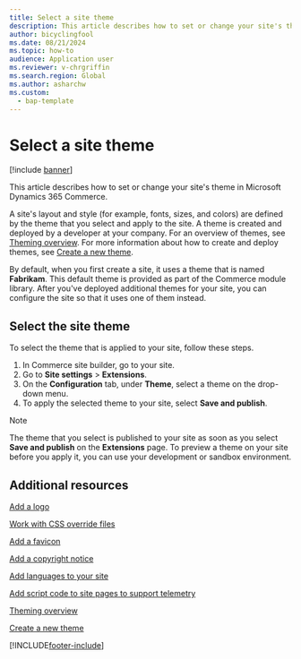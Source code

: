 ```yaml
---
title: Select a site theme
description: This article describes how to set or change your site's theme in Microsoft Dynamics 365 Commerce.
author: bicyclingfool
ms.date: 08/21/2024
ms.topic: how-to
audience: Application user
ms.reviewer: v-chrgriffin
ms.search.region: Global
ms.author: asharchw
ms.custom: 
  - bap-template
---
```


# Select a site theme

[!include [banner](includes/banner.md)]

This article describes how to set or change your site's theme in Microsoft Dynamics 365 Commerce.

A site's layout and style (for example, fonts, sizes, and colors) are defined by the theme that you select and apply to the site. A theme is created and deployed by a developer at your company. For an overview of themes, see [Theming overview](e-commerce-extensibility/theming.md). For more information about how to create and deploy themes, see [Create a new theme](e-commerce-extensibility/create-theme.md).

By default, when you first create a site, it uses a theme that is named **Fabrikam**. This default theme is provided as part of the Commerce module library. After you've deployed additional themes for your site, you can configure the site so that it uses one of them instead.

## Select the site theme

To select the theme that is applied to your site, follow these steps.

1. In Commerce site builder, go to your site.
1. Go to **Site settings** \> **Extensions**.
1. On the **Configuration** tab, under **Theme**, select a theme on the drop-down menu.
1. To apply the selected theme to your site, select **Save and publish**.

> [!NOTE]
> The theme that you select is published to your site as soon as you select **Save and publish** on the **Extensions** page. To preview a theme on your site before you apply it, you can use your development or sandbox environment.

## Additional resources

[Add a logo](add-logo.md)

[Work with CSS override files](css-override-files.md)

[Add a favicon](add-favicon.md)

[Add a copyright notice](add-copyright-notice.md)

[Add languages to your site](add-languages-to-site.md)

[Add script code to site pages to support telemetry](add-telemetry.md)

[Theming overview](e-commerce-extensibility/theming.md)

[Create a new theme](e-commerce-extensibility/create-theme.md)



[!INCLUDE[footer-include](../includes/footer-banner.md)]
